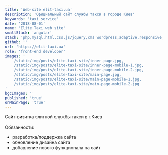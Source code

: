 ```yaml
---
title: 'Web-site elit-taxi.ua'
description: 'Официальный сайт службы такси в городе Киев'
keywords: 'taxi service'
date: '2018-08-01'
name: 'Elite Taxi web site'
smallStack: 'angular'
stack: 'php,mysql,html,css,js/jquery,cms wordpress,adaptive,responsive,gitlab,git'
github: ''
url: 'https://elit-taxi.ua'
role: 'front-end developer'
images: '
    /static/img/posts/elite-taxi-site/inner-page.jpg,
    /static/img/posts/elite-taxi-site/inner-page-mobile-1.jpg,
    /static/img/posts/elite-taxi-site/inner-page-mobile-2.jpg,
    /static/img/posts/elite-taxi-site/main-page.jpg,
    /static/img/posts/elite-taxi-site/main-page-mobile-1.jpg,
    /static/img/posts/elite-taxi-site/main-page-mobile-2.jpg
'
bgcImages: ''
published: 'true'
onMainPage: 'true'
---
```

Сайт-визитка элитной службы такси в г.Киев
<br>
<br>
Обязанности:
- разработка/поддержка сайта
- обновление дизайна сайта
- добавление нового функционала на сайт